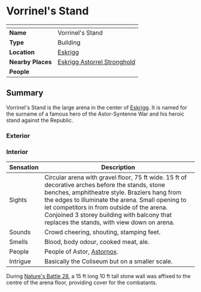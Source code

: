 # Vorrinel's Stand

| []() | |
| --- | --- |
| **Name** | Vorrinel's Stand |
| **Type** | Building |
| **Location** | [Eskrigg](../cities/eskrigg.md) |
| **Nearby Places** | [Eskrigg Astorrel Stronghold](../strongholds/eskrigg-astorrel-stronghold.md) |
| **People** | |

## Summary

Vorrinel's Stand is the large arena in the center of [Eskrigg](../cities/eskrigg.md). It is named for the surname of a famous hero of the Astor-Syntenne War and his heroic stand against the Republic.

### Exterior

### Interior

| Sensation | Description |
| ---- | --- |
| Sights | Circular arena with gravel floor, 75 ft wide. 15 ft of decorative arches before the stands, stone benches, amphitheatre style. Braziers hang from the edges to illuminate the arena. Small opening to let competitors in from outside of the arena. Conjoined 3 storey building with balcony that replaces the stands, with view down on arena. |
| Sounds | Crowd cheering, shouting, stamping feet. |
| Smells | Blood, body odour, cooked meat, ale. |
| People | People of Astor, [Astornox](../../organisations/astornox/astornox.md). |
| Intrigue | Basically the Coliseum but on a smaller scale. |

During [Nature's Battle 28](../../storylines/ended/natures-battle-28.md), a 15 ft long 10 ft tall stone wall was affixed to the centre of the arena floor, providing cover for the combatants.
